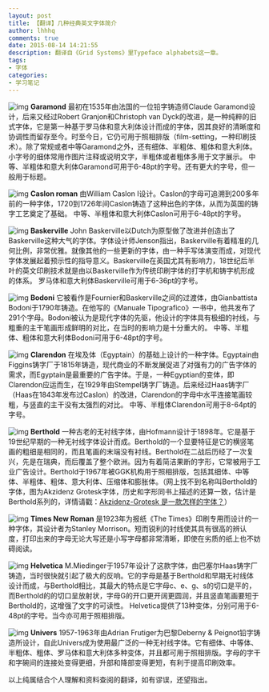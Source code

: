 ```yaml
---
layout: post
title: 【翻译】几种经典英文字体简介
author: lhhhq
comments: true
date: 2015-08-14 14:21:55
description: 翻译自《Grid Systems》里Typeface alphabets这一章。
tags:
- 字体
categories:
- 学习笔记
---
```





![img](http://ce.sysu.edu.cn/hope/UploadFiles/image/jpg/201508/20150814142705978.jpg)
**Garamond**
最初在1535年由法国的一位铅字铸造师Claude Garamond设计，后来又经过Robert Granjon和Christoph van Dyck的改进，是一种纯粹的旧式字体，它是第一种基于罗马体和意大利体设计而成的字体，因其良好的清晰度和协调性而留存至今。时至今日，它仍可用于照相排版（film-setting，一种印刷技术）。除了常规或者中等Garamond之外，还有细体、半粗体、粗体和意大利体。小字号的细体常用作图片注释或说明文字，半粗体或者粗体多用于文字展示。
中等、半粗体和意大利体Garamond可用于6-48pt的字号。还有更大的字号，但一般用于标题。

![img](http://ce.sysu.edu.cn/hope/UploadFiles/image/jpg/201508/20150814142718567.jpg)
**Caslon roman**
由William Caslon I设计。Caslon的字母可追溯到200多年前的一种字体，1720到1726年间Caslon铸造了这种出色的字体，从而为英国的铸字工艺奠定了基础。
中等、半粗体和意大利体Caslon可用于6-48pt的字号。

![img](http://ce.sysu.edu.cn/hope/UploadFiles/image/jpg/201508/20150814142730439.jpg)
**Baskerville**
John Baskerville以Dutch为原型做了改进并创造出了Baskerville这种大气的字体。字体设计师Jenson指出，Baskerville有着精准的几何比例，非常优雅。就像其他的一些更新的字体，由一种手写体演变而成，对现代字体发展起着预示性的指导意义。Baskerville在英国尤其有影响力，18世纪后半叶的英文印刷技术就是由以Baskerville作为传统印刷字体的打字机和铸字机形成的体系。
罗马体和意大利体Baskerville可用于6-36pt的字号。

![img](http://ce.sysu.edu.cn/hope/UploadFiles/image/jpg/201508/20150814142743121.jpg)
**Bodoni**
它被看作是Fournier和Baskerville之间的过渡体，由Gianbattista Bodoni于1790年铸造。在他写的《Manuale Tipografico》一书中，他共发布了291个字母。Bodoni被认为是现代字体的先驱，他设计的字体具有极细的衬线，与粗重的主干笔画形成鲜明的对比，在当时的影响力是十分重大的。
中等、半粗体、粗体和意大利体Bodoni可用于6-48pt的字号。

![img](http://ce.sysu.edu.cn/hope/UploadFiles/image/jpg/201508/20150814142803713.jpg)
**Clarendon**
在埃及体（Egyptain）的基础上设计的一种字体。Egyptain由Figgins铸字厂于1815年铸造，现代商业的不断发展促进了对强有力的广告字体的需求，而Egyptain是最重要的广告字体。于是，一种Egyptian的变体，即Clarendon应运而生，在1929年由Stempel铸字厂铸造。后来经过Haas铸字厂（Haas在1843年发布过Caslon）的改进，Clarendon的字母中水平连接笔画较粗，与竖直的主干没有太强烈的对比。
中等、半粗体Clarendon可用于8-64pt的字号。

![img](http://ce.sysu.edu.cn/hope/UploadFiles/image/jpg/201508/20150814142818955.jpg)
**Berthold**
一种古老的无衬线字体，由Hofmann设计于1898年。它是基于19世纪早期的一种无衬线字体设计而成。Berthold的一个显要特征是它的横竖笔画的粗细是相同的，而且笔画的末端没有衬线。Berthold在二战后历经了一次复兴，先是在瑞典，而后覆盖了整个欧洲。因为有着简洁果断的字形，它常被用于工业广告设计。Berthold于1967年被GGK机构用于照相排版，包括其细体、中等体、半粗体、粗体、意大利体、压缩体和膨胀体。（网上找不到名称叫Berthold的字体，图为Akzidenz Grotesk字体，历史和字形同书上描述的还算一致，估计是Berthold系列的，详情请戳：[Akzidenz-Grotesk 是一款怎样的字体？](http://www.zhihu.com/question/20108555)）

![img](http://ce.sysu.edu.cn/hope/UploadFiles/image/jpg/201508/20150814142834071.jpg)
**Times New Roman**
是1923年为报纸《The Times》印刷专用而设计的一种字体，其设计者为Stanley Morrison。短而锐利的衬线使其具有很高的辨认度，打印出来的字母无论大写还是小写字母都非常清晰，即使在劣质的纸上也不妨碍阅读。

![img](http://ce.sysu.edu.cn/hope/UploadFiles/image/jpg/201508/20150814142848298.jpg)
**Helvetica**
M.Miedinger于1957年设计了这款字体，由巴塞尔Haas铸字厂铸造，当时很快就引起了极大的反响。它的字母是基于Berthold和早期无衬线体设计而成，与Berthold相比，其最大的特点是它字母c、e、g、s的切口是平的，而Berthold的的切口呈放射状，字母G的开口更开阔更圆润，并且竖直笔画要短于Berthold的，这增强了文字的可读性。
Helvetica提供了13种变体，分别可用于6-48pt的字号。当今亦可用于照相排版。

![img](http://ce.sysu.edu.cn/hope/UploadFiles/image/jpg/201508/20150814142859593.jpg)
**Univers**
1957-1963年由Adrian Frutiger为巴黎Deberny & Peignot铅字铸造所设计，自此Univers成为使用最广泛的一种无衬线字体。它有细体、中等体、半粗体、粗体、罗马体和意大利体多种变体，并且都可用于照相排版。字母的字干和字碗间的连接处变得更细，升部和降部变得更短，有利于提高印刷效率。

以上纯属结合个人理解和资料查阅的翻译，如有谬误，还望指出。
